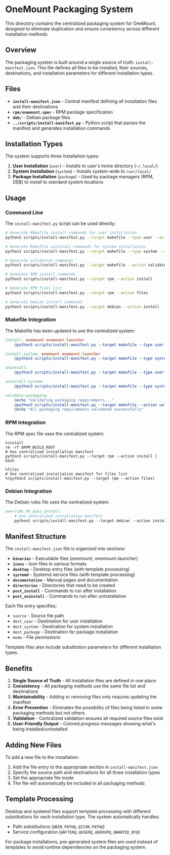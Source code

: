 # OneMount Packaging System

This directory contains the centralized packaging system for OneMount, designed to eliminate duplication and ensure consistency across different installation methods.

## Overview

The packaging system is built around a single source of truth: `install-manifest.json`. This file defines all files to be installed, their sources, destinations, and installation parameters for different installation types.

## Files

- **`install-manifest.json`** - Central manifest defining all installation files and their destinations
- **`rpm/onemount.spec`** - RPM package specification
- **`deb/`** - Debian package files
- **`../scripts/install-manifest.py`** - Python script that parses the manifest and generates installation commands

## Installation Types

The system supports three installation types:

1. **User Installation** (`user`) - Installs to user's home directory (`~/.local/`)
2. **System Installation** (`system`) - Installs system-wide to `/usr/local/`
3. **Package Installation** (`package`) - Used by package managers (RPM, DEB) to install to standard system locations

## Usage

### Command Line

The `install-manifest.py` script can be used directly:

```bash
# Generate Makefile install commands for user installation
python3 scripts/install-manifest.py --target makefile --type user --action install

# Generate Makefile uninstall commands for system installation
python3 scripts/install-manifest.py --target makefile --type system --action uninstall

# Generate validation commands
python3 scripts/install-manifest.py --target makefile --action validate

# Generate RPM install commands
python3 scripts/install-manifest.py --target rpm --action install

# Generate RPM files list
python3 scripts/install-manifest.py --target rpm --action files

# Generate Debian install commands
python3 scripts/install-manifest.py --target debian --action install
```

### Makefile Integration

The Makefile has been updated to use the centralized system:

```makefile
install: onemount onemount-launcher
	@python3 scripts/install-manifest.py --target makefile --type user --action install | bash

install-system: onemount onemount-launcher
	@python3 scripts/install-manifest.py --target makefile --type system --action install | bash

uninstall:
	@python3 scripts/install-manifest.py --target makefile --type user --action uninstall | bash

uninstall-system:
	@python3 scripts/install-manifest.py --target makefile --type system --action uninstall | bash

validate-packaging:
	@echo "Validating packaging requirements..."
	@python3 scripts/install-manifest.py --target makefile --action validate | bash
	@echo "All packaging requirements validated successfully"
```

### RPM Integration

The RPM spec file uses the centralized system:

```spec
%install
rm -rf $RPM_BUILD_ROOT
# Use centralized installation manifest
python3 scripts/install-manifest.py --target rpm --action install | bash

%files
# Use centralized installation manifest for files list
%(python3 scripts/install-manifest.py --target rpm --action files)
```

### Debian Integration

The Debian rules file uses the centralized system:

```makefile
override_dh_auto_install:
	# Use centralized installation manifest
	python3 scripts/install-manifest.py --target debian --action install | bash
```

## Manifest Structure

The `install-manifest.json` file is organized into sections:

- **`binaries`** - Executable files (onemount, onemount-launcher)
- **`icons`** - Icon files in various formats
- **`desktop`** - Desktop entry files (with template processing)
- **`systemd`** - Systemd service files (with template processing)
- **`documentation`** - Manual pages and documentation
- **`directories`** - Directories that need to be created
- **`post_install`** - Commands to run after installation
- **`post_uninstall`** - Commands to run after uninstallation

Each file entry specifies:
- `source` - Source file path
- `dest_user` - Destination for user installation
- `dest_system` - Destination for system installation
- `dest_package` - Destination for package installation
- `mode` - File permissions

Template files also include substitution parameters for different installation types.

## Benefits

1. **Single Source of Truth** - All installation files are defined in one place
2. **Consistency** - All packaging methods use the same file list and destinations
3. **Maintainability** - Adding or removing files only requires updating the manifest
4. **Error Prevention** - Eliminates the possibility of files being listed in some packaging methods but not others
5. **Validation** - Centralized validation ensures all required source files exist
6. **User-Friendly Output** - Colored progress messages showing what's being installed/uninstalled

## Adding New Files

To add a new file to the installation:

1. Add the file entry to the appropriate section in `install-manifest.json`
2. Specify the source path and destinations for all three installation types
3. Set the appropriate file mode
4. The file will automatically be included in all packaging methods

## Template Processing

Desktop and systemd files support template processing with different substitutions for each installation type. The system automatically handles:

- Path substitutions (`@BIN_PATH@`, `@ICON_PATH@`)
- Service configuration (`@AFTER@`, `@USER@`, `@GROUP@`, `@WANTED_BY@`)

For package installations, pre-generated system files are used instead of templates to avoid runtime dependencies on the packaging system.
